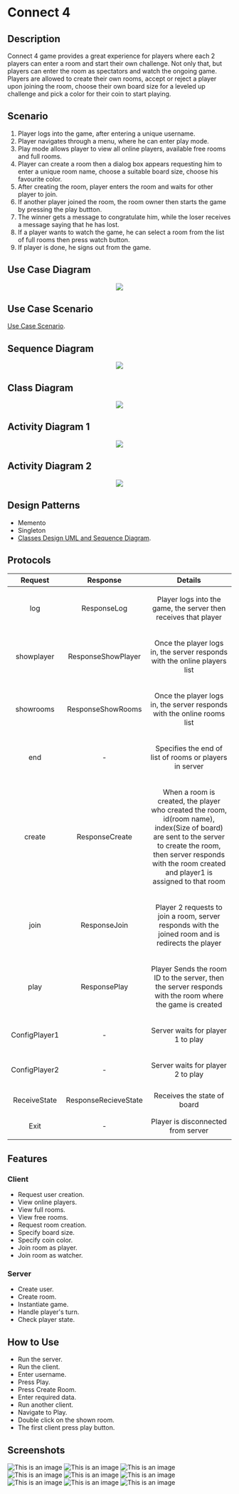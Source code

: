 # Connect 4
## Description
Connect 4 game provides a great experience for players where each 2 players can enter a room and start their own challenge.
Not only that, but players can enter the room as spectators and watch the ongoing game.
Players are allowed to create their own rooms, accept or reject a player upon joining the room, choose their own board size for a leveled up challenge
and pick a color for their coin to start playing.
## Scenario
1. Player logs into the game, after entering a unique username.
2. Player navigates through a menu, where he can enter play mode.
3. Play mode allows player to view all online players, available free rooms and full rooms.
4. Player can create a room then a dialog box appears requesting him to enter a unique room name, choose a suitable board size, choose his favourite color.
5. After creating the room, player enters the room and waits for other player to join.
6. If another player joined the room, the room owner then starts the game by pressing the play buttton.
7. The winner gets a message to congratulate him, while the loser receives a message saying that he has lost.
8. If a player wants to watch the game, he can select a room from the list of full rooms then press watch button.
9. If player is done, he signs out from the game.

## Use Case Diagram
<p align="center">
  <img src="https://github.com/ahmedsamy1234/TheBox/blob/GuiLogic/UseCase.png">
</p>

## Use Case Scenario
[Use Case Scenario](https://docs.google.com/spreadsheets/d/1paeOypDQef4iQE7QlhAYTQWmZf36QmsAR7YySipvPeQ/edit?usp=sharing).

## Sequence Diagram 
<p align="center">
  <img src="https://github.com/ahmedsamy1234/TheBox/blob/GuiLogic/SeqDiagram.png">
</p>

## Class Diagram
<p align="center">
  <img src="https://github.com/ahmedsamy1234/TheBox/blob/GuiLogic/UML.png">
</p>

## Activity Diagram 1
<p align="center">
  <img src="https://github.com/ahmedsamy1234/TheBox/blob/GuiLogic/Activity Diagram 1.jpeg">
</p>

## Activity Diagram 2
<p align="center">
  <img src="https://github.com/ahmedsamy1234/TheBox/blob/GuiLogic/Activity diagram 2.png">
</p>

## Design Patterns
- Memento
- Singleton
- [Classes Design UML and Sequence Diagram](https://app.diagrams.net/#G1R-aCJOE3QRefbgPOe4FvvqD7ookj1vLj).
## Protocols

|Request|Response|Details|
| :-: | :-: | :-: |
|log|ResponseLog|<p></p><p>Player logs into the game, the server then receives that player</p><p></p>|
|showplayer|ResponseShowPlayer|<p></p><p>Once the player logs in, the server responds with the online players list</p><p></p>|
|showrooms|ResponseShowRooms|<p></p><p>Once the player logs in, the server responds with the online rooms list</p><p></p>|
|end|-|<p></p><p>Specifies the end of list of rooms or players in server</p><p></p>|
|create|ResponseCreate|<p></p><p>When a room is created, the player who created the room, id(room name), index(Size of board) are sent to the server to create the room, then server responds with the room created and player1 is assigned to that room</p><p></p>|
|join|ResponseJoin|<p></p><p>Player 2 requests to join a room, server responds with the joined room and is redirects the player</p><p></p>|
|play|ResponsePlay|<p></p><p>Player Sends the room ID to the server, then the server responds with the room where the game is created</p><p></p>|
|ConfigPlayer1|-|<p></p><p>Server waits for player 1 to play </p><p></p>|
|ConfigPlayer2|-|<p></p><p>Server waits for player 2 to play</p><p> </p>|
|<p></p><p>ReceiveState</p><p></p>|ResponseRecieveState|Receives the state of board |
|<p></p><p>Exit</p><p></p>|-|Player is disconnected from server|
## Features
### Client
- Request user creation.
- View online players.
- View full rooms.
- View free rooms.
- Request room creation.
- Specify board size.
- Specify coin color.
- Join room as player.
- Join room as watcher.
### Server
- Create user.
- Create room.
- Instantiate game.
- Handle player's turn.
- Check player state.
## How to Use
- Run the server.
- Run the client.
- Enter username.
- Press Play.
- Press Create Room.
- Enter required data.
- Run another client.
- Navigate to Play.
- Double click on the shown room.
- The first client press play button.
## Screenshots
![This is an image](https://user-images.githubusercontent.com/72733603/154560183-03f95fc2-1c25-4619-9f88-99533a44e91a.png)
![This is an image](https://user-images.githubusercontent.com/72733603/154560238-28a248f2-e598-45ac-93dd-56b0e656b8b6.png)
![This is an image](https://user-images.githubusercontent.com/72733603/154561254-2912764e-790a-4c79-8d09-c81b15cde0c8.png)
![This is an image](https://user-images.githubusercontent.com/72733603/154561303-b0772944-ea17-48fe-9b6a-c2ea9c499c1e.png)
![This is an image](https://user-images.githubusercontent.com/72733603/154560353-41b5be0b-4925-4a97-9678-db5e21d181db.png)
![This is an image](https://user-images.githubusercontent.com/72733603/154560375-59a33145-6c5a-4ffc-aa5a-0df0b8ab9358.png)
![This is an image](https://user-images.githubusercontent.com/72733603/154560384-b1a17b61-9836-49f8-9895-24924f5a68c4.png)
![This is an image](https://user-images.githubusercontent.com/72733603/154560384-b1a17b61-9836-49f8-9895-24924f5a68c4.png)
![This is an image](https://user-images.githubusercontent.com/72733603/154561367-1fc63011-cf55-4b21-9635-6952d223e018.png)
